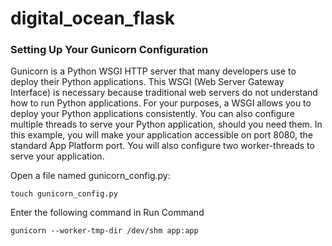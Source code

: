 # digital_ocean_flask
### Setting Up Your Gunicorn Configuration

Gunicorn is a Python WSGI HTTP server that many developers use to deploy their Python applications. This WSGI (Web Server Gateway Interface) is necessary because traditional web servers do not understand how to run Python applications. For your purposes, a WSGI allows you to deploy your Python applications consistently. You can also configure multiple threads to serve your Python application, should you need them. In this example, you will make your application accessible on port 8080, the standard App Platform port. You will also configure two worker-threads to serve your application.

Open a file named gunicorn_config.py:
```
touch gunicorn_config.py
```


Enter the following command in Run Command
```
gunicorn --worker-tmp-dir /dev/shm app:app
```